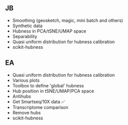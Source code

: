 JB
---------
- Smoothing (geosketch, magic, mini batch and others)
- Synthetic data
- Hubness in PCA/tSNE/UMAP space
- Separability
- Quasi uniform distribution for hubness calibration
- scikit-hubness

EA
---------
- Quasi uniform distribution for hubness calibration
- Various plots
- Toolbox to define 'global' hubness
- Hub position in tSNE/UMAP/PCA space
- Antihubs
- Get Smartseq/10X data
:white_check_mark:
- Transcriptome comparison
- Remove hubs
- scikit-hubness
